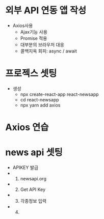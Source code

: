# 외부 API 연동 앱 작성

- Axios사용
  - Ajax기능 사용
  - Promise 적용
  - 대부분의 브라우저 대응
  - 콜백지옥 회피: async / await

# 프로젝스 셋팅

- 생성
  - npx create-react-app react-newsapp
  - cd react-newsapp
  - npx yarn add axios

# Axios 연습

# news api 셋팅

- APIKEY 발급
- 1. newsapi.org
- 2. Get API Key
- 3. 각종정보 입력
- 4. 
